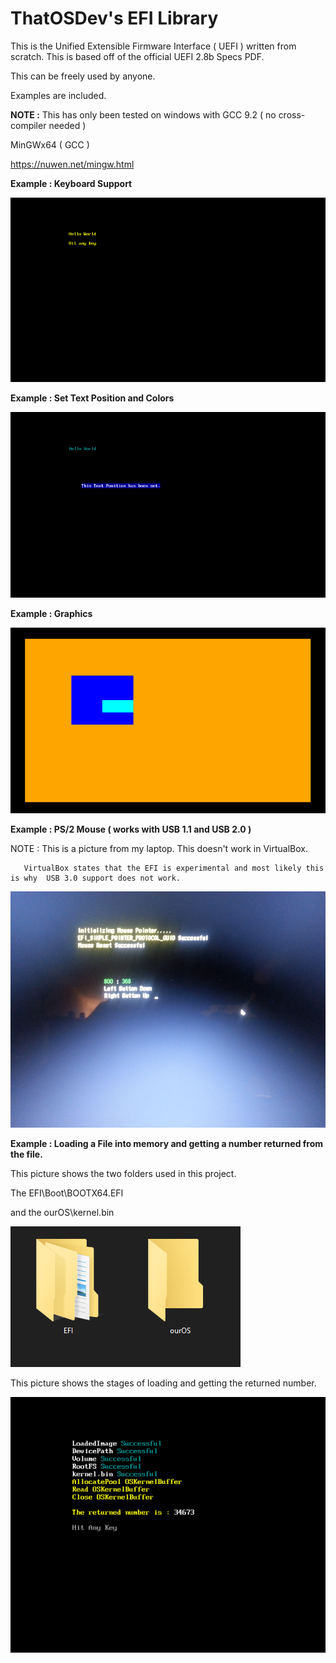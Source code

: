 # ThatOSDev's EFI Library

This is the Unified Extensible Firmware Interface ( UEFI ) written from scratch. This is based off of the official UEFI 2.8b Specs PDF.


This can be freely used by anyone.


Examples are included.


**NOTE :** This has only been tested on windows with GCC 9.2 ( no cross-compiler needed )


MinGWx64 ( GCC )

https://nuwen.net/mingw.html


**Example : Keyboard Support**

![Keyboard](example_1.png)


**Example : Set Text Position and Colors**

![Text](example_2.png)


**Example : Graphics**

![Graphics](example_3.png)


**Example : PS/2 Mouse ( works with USB 1.1 and USB 2.0 )**

NOTE : This is a picture from my laptop. This doesn't work in VirtualBox.

       VirtualBox states that the EFI is experimental and most likely this is why  USB 3.0 support does not work.

![Mouse](example_4.png)


**Example : Loading a File into memory and getting a number returned from the file.**

This picture shows the two folders used in this project.

The EFI\Boot\BOOTX64.EFI

and the ourOS\kernel.bin

![Kernel Loading](example_5a.png)


This picture shows the stages of loading and getting the returned number.

![Kernel Loading](example_5b.png)
